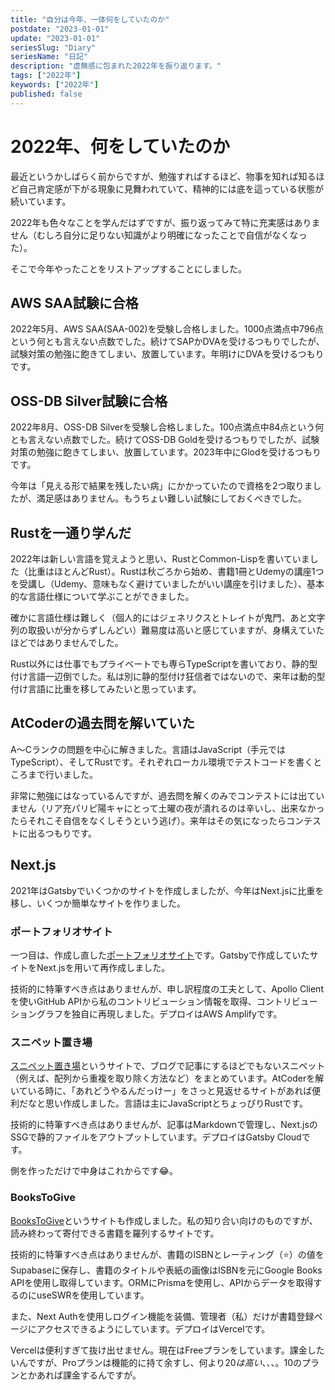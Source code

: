```yaml
---
title: "自分は今年、一体何をしていたのか"
postdate: "2023-01-01"
update: "2023-01-01"
seriesSlug: "Diary"
seriesName: "日記"
description: "虚無感に包まれた2022年を振り返ります。"
tags: ["2022年"]
keywords: ["2022年"]
published: false
---
```


# 2022年、何をしていたのか

最近というかしばらく前からですが、勉強すればするほど、物事を知れば知るほど自己肯定感が下がる現象に見舞われていて、精神的には底を這っている状態が続いています。

2022年も色々なことを学んだはずですが、振り返ってみて特に充実感はありません（むしろ自分に足りない知識がより明確になったことで自信がなくなった）。

そこで今年やったことをリストアップすることにしました。

## AWS SAA試験に合格

2022年5月、AWS SAA(SAA-002)を受験し合格しました。1000点満点中796点という何とも言えない点数でした。続けてSAPかDVAを受けるつもりでしたが、試験対策の勉強に飽きてしまい、放置しています。年明けにDVAを受けるつもりです。

## OSS-DB Silver試験に合格

2022年8月、OSS-DB Silverを受験し合格しました。100点満点中84点という何とも言えない点数でした。続けてOSS-DB Goldを受けるつもりでしたが、試験対策の勉強に飽きてしまい、放置しています。2023年中にGlodを受けるつもりです。

今年は「見える形で結果を残したい病」にかかっていたので資格を2つ取りましたが、満足感はありません。もうちょい難しい試験にしておくべきでした。

## Rustを一通り学んだ

2022年は新しい言語を覚えようと思い、RustとCommon-Lispを書いていました（比重はほとんどRust）。Rustは秋ごろから始め、書籍1冊とUdemyの講座1つを受講し（Udemy、意味もなく避けていましたがいい講座を引けました）、基本的な言語仕様について学ぶことができました。

確かに言語仕様は難しく（個人的にはジェネリクスとトレイトが鬼門、あと文字列の取扱いが分からずしんどい）難易度は高いと感じていますが、身構えていたほどではありませんでした。

Rust以外には仕事でもプライベートでも専らTypeScriptを書いており、静的型付け言語一辺倒でした。私は別に静的型付け狂信者ではないので、来年は動的型付け言語に比重を移してみたいと思っています。

## AtCoderの過去問を解いていた

A～Cランクの問題を中心に解きました。言語はJavaScript（手元ではTypeScript）、そしてRustです。それぞれローカル環境でテストコードを書くところまで行いました。

非常に勉強にはなっているんですが、過去問を解くのみでコンテストには出ていません（リア充パリピ陽キャにとって土曜の夜が潰れるのは辛いし、出来なかったらそれこそ自信をなくしそうという逃げ）。来年はその気になったらコンテストに出るつもりです。

## Next.js

2021年はGatsbyでいくつかのサイトを作成しましたが、今年はNext.jsに比重を移し、いくつか簡単なサイトを作りました。

### ポートフォリオサイト

一つ目は、作成し直した[ポートフォリオサイト](https://www.toriwatari.work)です。Gatsbyで作成していたサイトをNext.jsを用いて再作成しました。

技術的に特筆すべき点はありませんが、申し訳程度の工夫として、Apollo Clientを使いGitHub APIから私のコントリビューション情報を取得、コントリビューショングラフを独自に再現しました。デプロイはAWS Amplifyです。

### スニペット置き場

[スニペット置き場](https://nextjs-blog-kento-yoshidu.vercel.app/)というサイトで、ブログで記事にするほどでもないスニペット（例えば、配列から重複を取り除く方法など）をまとめています。AtCoderを解いている時に、「あれどうやるんだっけー」をさっと見返せるサイトがあれば便利だなと思い作成しました。言語は主にJavaScriptとちょっぴりRustです。

技術的に特筆すべき点はありませんが、記事はMarkdownで管理し、Next.jsのSSGで静的ファイルをアウトプットしています。デプロイはGatsby Cloudです。

側を作っただけで中身はこれからです😂。

### BooksToGive

[BooksToGive](https://bookstogive-kento-yoshidu.vercel.app/)というサイトも作成しました。私の知り合い向けのものですが、読み終わって寄付できる書籍を羅列するサイトです。

技術的に特筆すべき点はありませんが、書籍のISBNとレーティング（⭐）の値をSupabaseに保存し、書籍のタイトルや表紙の画像はISBNを元にGoogle Books APIを使用し取得しています。ORMにPrismaを使用し、APIからデータを取得するのにuseSWRを使用しています。

また、Next Authを使用しログイン機能を装備、管理者（私）だけが書籍登録ページにアクセスできるようにしています。デプロイはVercelです。

<aside>

Vercelは便利すぎて抜け出せません。現在はFreeプランをしています。課金したいんですが、Proプランは機能的に持て余すし、何より$20は高い、、、。$10のプランとかあれば課金するんですが。

</aside>
